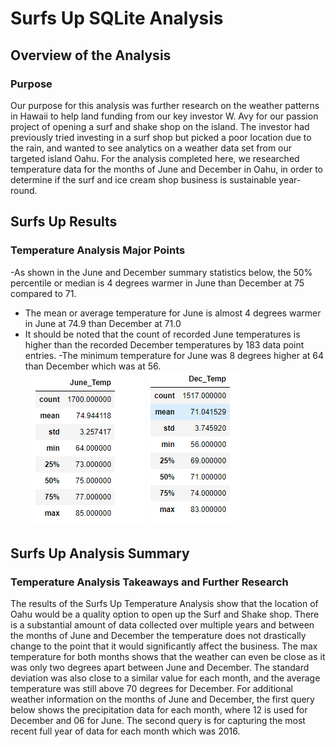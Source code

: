 # Surfs Up SQLite Analysis

## Overview of the Analysis

### Purpose
Our purpose for this analysis was further research on the weather patterns in Hawaii to help land funding from our key investor W. Avy for our passion project of opening a surf and shake shop on the island. The investor had previously tried investing in a surf shop but picked a poor location due to the rain, and wanted to see analytics on a weather data set from our targeted island Oahu. For the analysis completed here, we researched temperature data for the months of June and December in Oahu, in order to determine if the surf and ice cream shop business is sustainable year-round.

## Surfs Up Results

### Temperature Analysis Major Points
-As shown in the June and December summary statistics below, the 50% percentile or median is 4 degrees warmer in June than December at 75 compared to 71.
- The mean or average temperature for June is almost 4 degrees warmer in June at 74.9 than December at 71.0 
- It should be noted that the count of recorded June temperatures is higher than the recorded December temperatures by 183 data point entries.
-The minimum temperature for June was 8 degrees higher at 64 than December which was at 56.  
![June Temp](Resources/June_Temp.png)
![Dec Temp](Resources/Dec_Temp.png)

## Surfs Up Analysis Summary

### Temperature Analysis Takeaways and Further Research
The results of the Surfs Up Temperature Analysis show that the location of Oahu would be a quality option to open up the Surf and Shake shop. There is a substantial amount of data collected over multiple years and between the months of June and December the temperature does not drastically change to the point that it would significantly affect the business. The max temperature for both months shows that the weather can even be close as it was only two degrees apart between June and December. The standard deviation was also close to a similar value for each month, and the average temperature was still above 70 degrees for December. For additional weather information on the months of June and December, the first query below shows the precipitation data for each month, where 12 is used for December and 06 for June. The second query is for capturing the most recent full year of data for each month which was 2016. 

